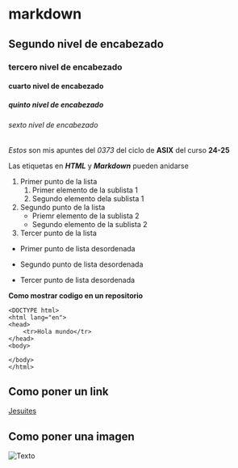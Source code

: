 # markdown
## Segundo nivel de encabezado
### tercero nivel de encabezado
#### cuarto nivel de encabezado
##### quinto nivel de encabezado
###### sexto nivel de encabezado

_Estos_ son mis apuntes del *0373* del ciclo de **ASIX** del curso __24-25__

Las etiquetas en __*HTML*__ y ***Markdown*** pueden anidarse

1. Primer punto de la lista
    1. Primer elemento de la sublista 1
    2. Segundo elemento dela sublista 1
2. Segundo punto de la lista
    * Priemr elemento de la sublista 2
    * Segundo elemento de la sublista 2
3. Tercer punto de la lista

* Primer punto de lista desordenada
- Segundo punto de lista desordenada
+ Tercer punto de lista desordenada

**Como mostrar codigo en un repositorio**
```
<DOCTYPE html>
<html lang="en">
<head>
    <tr>Hola mundo</tr>
</head>
<body>

</body>
</html>
```
## Como poner un link
[Jesuites](https://net4.net.fje.edu/lanet/#/lanet "Titulo opcional")

## Como poner una imagen
![Texto](markdown/EsferaGohan.jpg "Titulo opcional")


